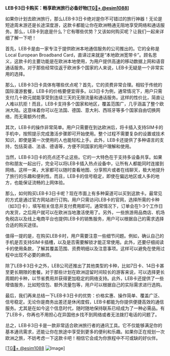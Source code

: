 **LEB卡3日卡购买：畅享欧洲旅行必备好物[[TG💪+ @esim1088](https://t.me/s/esim1088)]**

如果你计划去欧洲旅行，那么LEB卡3日卡绝对是你不可错过的旅行神器！无论是短途周末游还是长途深度游，这款卡都能让你在欧洲畅通无阻地享受网络和通话服务。那么，LEB卡到底是什么？它有哪些优势？又该如何购买呢？让我们一起来详细了解一下吧！

首先，LEB卡是由一家专注于提供欧洲本地通信服务的公司推出的。它的全称是Local European Broadband Card，直译过来就是“本地欧洲宽带卡”。顾名思义，这款卡的主要功能是在欧洲本地使用，为用户提供高速的移动数据上网和语音通话服务。对于那些经常往返于欧洲多个国家的人来说，LEB卡无疑是一个非常实用的选择。

那么，LEB卡3日卡具体有哪些优点呢？首先，它的资费非常合理。相较于传统的国际漫游套餐，LEB卡的价格要便宜得多。以3日卡为例，通常情况下，用户只需支付几十欧元就能享受到连续三天的无限流量和通话服务。这样的性价比，简直让人难以抗拒！而且，LEB卡支持多个国家和地区，覆盖范围广，几乎涵盖了整个欧洲大陆。这意味着你可以在法国、德国、意大利、西班牙等多个国家自由切换网络，而无需额外付费。

其次，LEB卡的操作非常简单。用户只需要在到达欧洲后，将卡插入支持SIM卡的手机中，按照提示完成激活步骤即可开始使用。整个过程不需要复杂的设置或技术知识，即使是第一次使用的人也能轻松上手。此外，LEB卡还提供了多种语言的支持，包括英语、法语、德语等，方便不同国家的用户理解和使用。

当然，LEB卡3日卡的亮点还不止这些。它的一大特色在于支持多设备共享。如果你和朋友一起出行，完全可以将LEB卡插入热点设备中，让所有人都能同时连接到网络。这样一来，大家都可以随时查看地图、分享照片或者在线聊天，极大地提升了旅行的乐趣和便利性。而且，LEB卡的信号稳定，即使在偏远地区或人多的地方，也能保证流畅的上网体验。

那么，如何购买LEB卡3日卡呢？现在市面上有多种渠道可以买到这款卡。最常见的方式是通过官方网站进行订购。用户只需访问LEB卡的官网，选择所需的卡种（如3日卡），填写相关信息并支付费用即可。通常情况下，订单会在1-3个工作日内发货，之后用户就可以在欧洲当地激活使用了。另外，一些旅游用品商店、机场免税店以及线上电商平台也提供LEB卡的销售服务，用户可以根据自己的需求选择合适的购买途径。

值得一提的是，在购买LEB卡时，用户需要注意一些细节问题。例如，确认自己的手机是否支持SIM卡插槽，以及是否需要解锁才能正常使用。此外，还要仔细阅读卡的使用条款，了解其覆盖范围、资费明细以及注意事项。这样可以避免在使用过程中出现不必要的麻烦。

除了LEB卡3日卡之外，LEB公司还推出了其他类型的卡种，比如7日卡、14日卡甚至更长期限的套餐。对于那些计划在欧洲逗留时间较长的游客来说，可以选择更长周期的卡种，以节省费用并获得更加稳定的网络支持。此外，LEB卡还提供了一些增值服务，比如短信包、额外流量包等，用户可以根据自己的实际需求进行选购。

最后，我们再来总结一下LEB卡3日卡的优势：价格实惠、操作简单、覆盖广泛、信号稳定。无论你是商务出差还是休闲度假，LEB卡都能为你提供便捷高效的通信服务。尤其是在如今这个信息时代，随时随地保持联系已经成为了一种必需品。有了LEB卡，你再也不用担心在异国他乡找不到网络或者无法拨打电话的问题了。

总之，LEB卡3日卡是一款非常适合欧洲旅行者的通讯工具。它不仅能够满足你的基本通讯需求，还能让你在旅途中享受到更多的便利和乐趣。如果你正在规划一次欧洲之旅，不妨考虑一下这款卡吧！相信它会成为你旅程中不可或缺的好伙伴。

[[TG💪+ @esim1088](https://t.me/s/esim1088) ![Image](https://i.postimg.cc/4NQfJmqS/Snipaste-2025-05-13-00-14-12.png)]